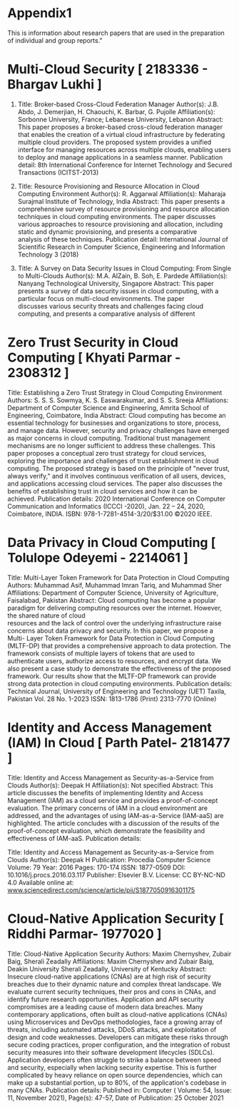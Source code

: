 # Appendix1
This is information about research papers that are used in the preparation of individual and group reports."

# Multi-Cloud Security [ 2183336 - Bhargav Lukhi ]
   1. Title: Broker-based Cross-Cloud Federation Manager
   Author(s): J.B. Abdo, J. Demerjian, H. Chaouchi, K. Barbar, G. Pujolle
   Affiliation(s): Sorbonne University, France; Lebanese University, Lebanon
   Abstract: This paper proposes a broker-based cross-cloud federation manager that enables the creation of a virtual cloud infrastructure by federating 
   multiple cloud providers. The proposed system provides a unified interface for managing resources across multiple clouds, enabling users to deploy and 
   manage applications in a seamless manner.
   Publication detail: 8th International Conference for Internet Technology and Secured Transactions (ICITST-2013)
   
   2. Title: Resource Provisioning and Resource Allocation in Cloud Computing Environment
   Author(s): R. Aggarwal
   Affiliation(s): Maharaja Surajmal Institute of Technology, India
   Abstract: This paper presents a comprehensive survey of resource provisioning and resource allocation techniques in cloud computing environments. The 
   paper discusses various approaches to resource provisioning and allocation, including static and dynamic provisioning, and presents a comparative       
   analysis of these techniques.
   Publication detail: International Journal of Scientific Research in Computer Science, Engineering and Information Technology 3 (2018)
  
   3. Title: A Survey on Data Security Issues in Cloud Computing: From Single to Multi-Clouds
   Author(s): M.A. AlZain, B. Soh, E. Pardede
   Affiliation(s): Nanyang Technological University, Singapore
   Abstract: This paper presents a survey of data security issues in cloud computing, with a particular focus on multi-cloud environments. The paper       
   discusses various security threats and challenges facing cloud computing, and presents a comparative analysis of different

# Zero Trust Security in Cloud Computing [ Khyati Parmar - 2308312 ]
   Title: Establishing a Zero Trust Strategy in Cloud Computing Environment
   Authors: S. S. S. Sowmya, K. S. Easwarakumar, and S. S. Sreeja
   Affiliations: Department of Computer Science and Engineering, Amrita School of Engineering, Coimbatore, India
   Abstract: Cloud computing has become an essential technology for businesses and organizations to store, process, and manage data. However, security and      privacy challenges have emerged as major concerns in cloud computing. Traditional trust management mechanisms are no longer sufficient to address these      challenges. This paper proposes a conceptual zero trust strategy for cloud services, exploring the importance and challenges of trust establishment in       cloud computing. The proposed strategy is based on the principle of "never trust, always verify," and it involves continuous verification of all users,      devices, and applications accessing cloud services. The paper also discusses the benefits of establishing trust in cloud services and how it can be       
   achieved.
   Publication details: 2020 International Conference on Computer Communication and Informatics (ICCCI -2020), Jan. 22 – 24, 2020, Coimbatore, INDIA. ISBN:     978-1-7281-4514-3/20/$31.00 ©2020 IEEE.

# Data Privacy in Cloud Computing [ Tolulope Odeyemi - 2214061 ]
   Title: Multi-Layer Token Framework for Data Protection in Cloud Computing
   Authors: Muhammad Asif, Muhammad Imran Tariq, and Muhammad Sher
   Affiliations: Department of Computer Science, University of Agriculture, Faisalabad, Pakistan
   Abstract: Cloud computing has become a popular paradigm for delivering computing resources over the internet. However, the shared nature of cloud       
   resources and the lack of control over the underlying infrastructure raise concerns about data privacy and security. In this paper, we propose a Multi- 
   Layer Token Framework for Data Protection in Cloud Computing (MLTF-DP) that provides a comprehensive approach to data protection. The framework consists 
   of multiple layers of tokens that are used to authenticate users, authorize access to resources, and encrypt data. We also present a case study to 
   demonstrate the effectiveness of the proposed framework. Our results show that the MLTF-DP framework can provide strong data protection in cloud 
   computing environments.
   Publication details: Technical Journal, University of Engineering and Technology (UET) Taxila, Pakistan Vol. 28 No. 1-2023
   ISSN: 1813-1786 (Print) 2313-7770 (Online)

# Identity and Access Management (IAM) In Cloud [ Parth Patel- 2181477 ]
   Title: Identity and Access Management as Security-as-a-Service from Clouds
   Author(s): Deepak H
   Affiliation(s): Not specified
   Abstract: This article discusses the benefits of implementing Identity and Access Management (IAM) as a cloud service and provides a proof-of-concept        evaluation. The primary concerns of IAM in a cloud environment are addressed, and the advantages of using IAM-as-a-Service (IAM-aaS) are highlighted. The    article concludes with a discussion of the results of the proof-of-concept evaluation, which demonstrate the feasibility and effectiveness of IAM-aaS.
   Publication details:
   
   Title: Identity and Access Management as Security-as-a-Service from Clouds
   Author(s): Deepak H
   Publication: Procedia Computer Science
   Volume: 79
   Year: 2016
   Pages: 170-174
   ISSN: 1877-0509
   DOI: 10.1016/j.procs.2016.03.117
   Publisher: Elsevier B.V.
   License: CC BY-NC-ND 4.0
   Available online at: www.sciencedirect.com/science/article/pii/S1877050916301175

  # Cloud-Native Application Security [ Riddhi Parmar- 1977020 ]
   Title: Cloud-Native Application Security
   Authors: Maxim Chernyshev, Zubair Baig, Sherali Zeadally
   Affiliations: Maxim Chernyshev and Zubair Baig, Deakin University
   Sherali Zeadally, University of Kentucky
   Abstract: Insecure cloud-native applications (CNAs) are at high risk of security breaches due to their dynamic nature and complex threat landscape. We       evaluate current security techniques, their pros and cons in CNAs, and identify future research opportunities. Application and API security compromises      are a leading cause of modern data breaches. Many contemporary applications, often built as cloud-native applications (CNAs) using Microservices and         DevOps methodologies, face a growing array of threats, including automated attacks, DDoS attacks, and exploitation of design and code weaknesses.            Developers can mitigate these risks through secure coding practices, proper configuration, and the integration of robust security measures into their 
   software development lifecycles (SDLCs). Application developers often struggle to strike a balance between speed and security, especially when lacking 
   security expertise. This is further complicated by heavy reliance on open source dependencies, which can make up a substantial portion, up to 80%, of the 
   application's codebase in many CNAs.
   Publication details: Published in: Computer ( Volume: 54, Issue: 11, November 2021), Page(s): 47-57, Date of Publication: 25 October 2021
